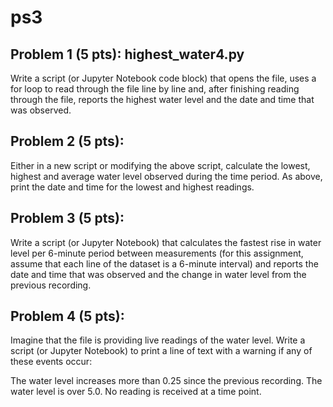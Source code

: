 # ps3
## Problem 1 (5 pts): highest_water4.py

Write a script (or Jupyter Notebook code block) that opens the file, uses a for loop to read through the file line by line and, after finishing reading through the file, reports the highest water level and the date and time that was observed.

 

## Problem 2 (5 pts):

Either in a new script or modifying the above script, calculate the lowest, highest and average water level observed during the time period. As above, print the date and time for the lowest and highest readings. 

 

## Problem 3 (5 pts):

Write a script (or Jupyter Notebook) that calculates the fastest rise in water level per 6-minute period between measurements (for this assignment, assume that each line of the dataset is a 6-minute interval) and reports the date and time that was observed and the change in water level from the previous recording.

 

## Problem 4 (5 pts):

Imagine that the file is providing live readings of the water level. Write a script (or Jupyter Notebook) to print a line of text with a warning if any of these events occur:

The water level increases more than 0.25 since the previous recording.
The water level is over 5.0.
No reading is received at a time point.
